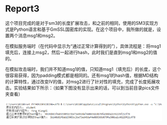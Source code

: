 # Report3

  这个项目完成的是对于sm3的长度扩展攻击，和之前的相同，使用的SM3实现方式是Python语言和基于GmSSL国密库的实现。在这个项目中，我所做的就是，设置两个消息msg1和msg2。

  在模拟服务端时（在代码中显示为“通过正常计算得到的”），具体流程是：将msg1填充后，连接上msg2，然后一起进行hash，此时我们是直到msg1和msg2的值的。

  在模拟攻击端时，我们并不知道msg1的值，只知道msg1（填充后）的长度，这个很容易获得，因为padding模式都是相同的。还有msg1的hash值，根据MD结构的计算特性，通过改变IV的值，对msg2进行了针对性的填充，完成了长度拓展攻击。实验结果如下所示：（如果下图没有显示出来的话，可以到当前目录pics文件夹查看）

![l](./pics/length.png)


